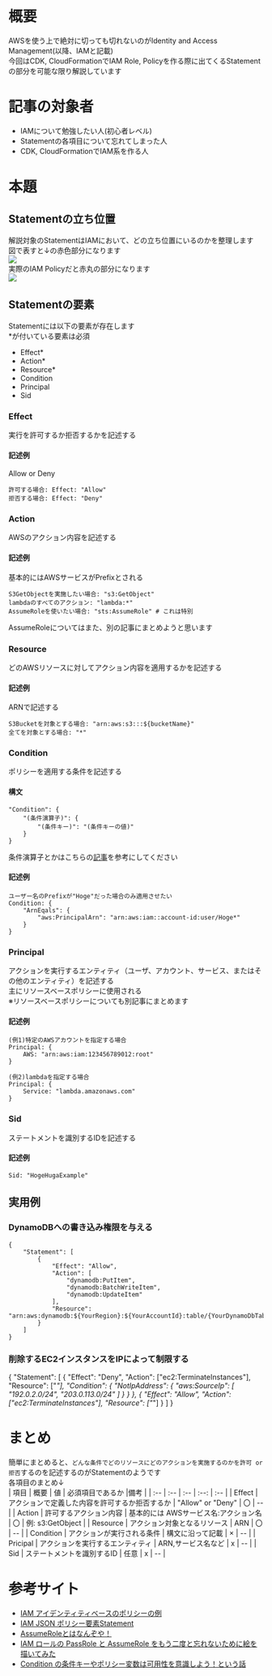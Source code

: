 # 概要
AWSを使う上で絶対に切っても切れないのがIdentity and Access Management(以降、IAMと記載)  
今回はCDK, CloudFormationでIAM Role, Policyを作る際に出てくるStatementの部分を可能な限り解説しています  

# 記事の対象者
- IAMについて勉強したい人(初心者レベル)
- Statementの各項目について忘れてしまった人
- CDK, CloudFormationでIAM系を作る人

# 本題
## Statementの立ち位置
解説対象のStatementはIAMにおいて、どの立ち位置にいるのかを整理します  
図で表すと↓の赤色部分になります  
![](./iamges/scope.PNG)  
実際のIAM Policyだと赤丸の部分になります  
![](./iamges/lambdaBasicPolicy.PNG)  

## Statementの要素
Statementには以下の要素が存在します  
*が付いている要素は必須
- Effect*
- Action*
- Resource*
- Condition
- Principal
- Sid

### Effect
実行を許可するか拒否するかを記述する
#### 記述例
Allow or Deny
```
許可する場合: Effect: "Allow"
拒否する場合: Effect: "Deny"
```

### Action
AWSのアクション内容を記述する
#### 記述例
基本的にはAWSサービスがPrefixとされる
```
S3GetObjectを実施したい場合: "s3:GetObject"
lambdaのすべてのアクション: "lambda:*"
AssumeRoleを使いたい場合: "sts:AssumeRole" # これは特別
```
  
AssumeRoleについてはまた、別の記事にまとめようと思います

### Resource
どのAWSリソースに対してアクション内容を適用するかを記述する
#### 記述例
ARNで記述する
```
S3Bucketを対象とする場合: "arn:aws:s3:::${bucketName}"
全てを対象とする場合: "*"
```

### Condition
ポリシーを適用する条件を記述する
#### 構文
```
"Condition": {
    "(条件演算子)": {
        "(条件キー)": "(条件キーの値)"
    }
}
```
条件演算子とかはこちらの[記事](https://qiita.com/shota_hagiwara/items/e9cf6413c5c99335e658)を参考にしてください
#### 記述例
```
ユーザー名のPrefixが"Hoge"だった場合のみ適用させたい
Condition: {
    "ArnEqals": {
        "aws:PrincipalArn": "arn:aws:iam::account-id:user/Hoge*"
    }
}
```

### Principal
アクションを実行するエンティティ（ユーザ、アカウント、サービス、またはその他のエンティティ）を記述する  
主にリソースベースポリシーに使用される  
※リソースベースポリシーについても別記事にまとめます
#### 記述例
```
(例1)特定のAWSアカウントを指定する場合
Principal: {
    AWS: "arn:aws:iam:123456789012:root"
}

(例2)lambdaを指定する場合
Principal: {
    Service: "lambda.amazonaws.com"
}

```
### Sid
ステートメントを識別するIDを記述する
#### 記述例
```
Sid: "HogeHugaExample"
```

## 実用例
### DynamoDBへの書き込み権限を与える
```
{
    "Statement": [
        {
            "Effect": "Allow",
            "Action": [
                "dynamodb:PutItem",
                "dynamodb:BatchWriteItem",
                "dynamodb:UpdateItem"
            ],
            "Resource": "arn:aws:dynamodb:${YourRegion}:${YourAccountId}:table/{YourDynamoDbTable}"
        }
    ]
}
```
### 削除するEC2インスタンスをIPによって制限する
{
    "Statement": [
        {
            "Effect": "Deny",
            "Action": ["ec2:TerminateInstances"],
            "Resource": ["*"],
            "Condition": {
                "NotIpAddress": {
                    "aws:SourceIp": [
                        "192.0.2.0/24",
                        "203.0.113.0/24"
                    ]
                }
            }
        },
        {
            "Effect": "Allow",
            "Action": ["ec2:TerminateInstances"],
            "Resource": ["*"]
        }
    ]
}

# まとめ
簡単にまとめると、`どんな条件でどのリソースにどのアクションを実施するのかを許可 or 拒否`するのを記述するのがStatementのようです  
各項目のまとめ↓  
| 項目 | 概要 | 値 | 必須項目であるか |備考 |
| :-- | :-- | :-- | :--: | :-- |
| Effect | アクションで定義した内容を許可するか拒否するか | "Allow" or "Deny" | 〇 | -- |
| Action | 許可するアクション内容 | 基本的には AWSサービス名:アクション名 | 〇 | 例: s3:GetObject |
| Resource | アクション対象となるリソース | ARN | 〇 | -- |
| Condition | アクションが実行される条件 | 構文に沿って記載 | × | -- |
| Pricipal | アクションを実行するエンティティ | ARN,サービス名など | x | -- |
| Sid | ステートメントを識別するID | 任意 | x | -- |

# 参考サイト
- [IAM アイデンティティベースのポリシーの例](https://docs.aws.amazon.com/ja_jp/IAM/latest/UserGuide/access_policies_examples.html)
- [IAM JSON ポリシー要素Statement](https://docs.aws.amazon.com/ja_jp/IAM/latest/UserGuide/reference_policies_elements_statement.html)
- [AssumeRoleとはなんぞや！](https://zenn.dev/frusciante/articles/28cd351fe9de60)
- [IAM ロールの PassRole と AssumeRole をもう二度と忘れないために絵を描いてみた](https://dev.classmethod.jp/articles/iam-role-passrole-assumerole/)
- [Condition の条件キーやポリシー変数は可用性を意識しよう！という話](https://dev.classmethod.jp/articles/aws-iam-condition-key-availability/)